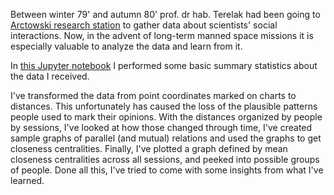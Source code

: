Between winter 79' and autumn 80' prof. dr hab. Terelak had been going to [Arctowski research station](https://en.wikipedia.org/wiki/Henryk_Arctowski_Polish_Antarctic_Station) to gather data about scientists' social interactions. Now, in the advent of long-term manned space missions it is especially valuable to analyze the data and learn from it.

In [this Jupyter notebook](https://github.com/marcindahlen/Antarctica_research_2020/blob/master/notebook.ipynb) I performed some basic summary statistics about the data I received.

I've transformed the data from point coordinates marked on charts to distances. This unfortunately has caused the loss of the plausible patterns people used to mark their opinions. With the distances organized by people by sessions, I've looked at how those changed through time, I've created sample graphs of parallel (and mutual) relations and used the graphs to get closeness centralities. Finally, I've plotted a graph defined by mean closeness centralities across all sessions, and peeked into possible groups of people. Done all this, I've tried to come with some insights from what I've learned.